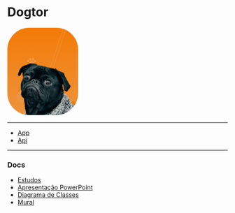 # Dogtor
<img src="./.github/images/logo.png" style="border-radius:50px" height="200px" />

<hr/>

- [App](./app/)
- [Api](./api/)

<hr/>

### Docs
- [Estudos](./start-here.md)
- [Apresentação PowerPoint](https://docs.google.com/presentation/d/1jD-zH49TYI41AiuXybogAWSby0mCq3uaODF1Jk9NTAg/edit?usp=sharing)
- [Diagrama de Classes](https://drive.google.com/file/d/1DGYfTy4R08-_jF9M4sct1TX_3EdxNfDM/view?usp=sharing)
- [Mural](https://app.mural.co/t/crisikenaga8620/m/crisikenaga8620/1708469767843/6cfc9c278dca0caa3b7ba9b8b86ffe7501667c80?fromVisitorModal=true&sender=u96ee200bb60d600187596475)
